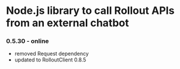 # Node.js library to call Rollout APIs from an external chatbot

### 0.5.30 - online

- removed Request dependency
- updated to RolloutClient 0.8.5
